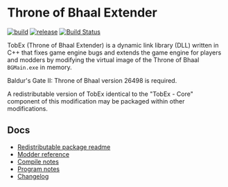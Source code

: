 # Throne of Bhaal Extender
[![build](https://github.com/BGforgeNet/TobEx/workflows/build/badge.svg)](https://github.com/BGforgeNet/TobEx/actions?query=workflow%3Abuild)
[![release](https://github.com/BGforgeNet/TobEx/workflows/release/badge.svg)](https://github.com/BGforgeNet/TobEx/actions?query=workflow%3Arelease)
[![Build Status](https://golem.bgforge.net/mods/tobex/status.svg)](https://golem.bgforge.net/mods/tobex)

TobEx (Throne of Bhaal Extender) is a dynamic link library (DLL) written in C++ that fixes game engine bugs and extends the game engine for players and modders by modifying the virtual image of the Throne of Bhaal `BGMain.exe` in memory.

Baldur's Gate II: Throne of Bhaal version 26498 is required.

A redistributable version of TobEx identical to the "TobEx - Core" component of this modification may be packaged within other modifications.

## Docs
- [Redistributable package readme](https://htmlpreview.github.io/?https://github.com/BGforgeNet/TobEx/blob/master/WeiDU/TobEx/TobEx_redist/readme/readme.htm)
- [Modder reference](https://htmlpreview.github.io/?https://github.com/BGforgeNet/TobEx/blob/master/WeiDU/TobEx/TobEx_redist/readme/TobExReference.htm)
- [Compile notes](docs/compile_notes.md)
- [Program notes](docs/program_notes.md)
- [Changelog](docs/changelog.md)
